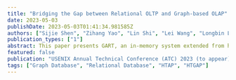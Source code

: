 ```yaml
---
title: "Bridging the Gap between Relational OLTP and Graph-based OLAP"
date: 2023-05-03
publishDate: 2023-05-03T01:41:34.981585Z
authors: ["Sijie Shen", "Zihang Yao", "Lin Shi", "Lei Wang", "Longbin Lai", "Qian Tao", "Li Su", "Rong Chen", "Wenyuan Yu", "Haibo Chen", "Bingyu Zang", "Jingren Zhou"]
publication_types: ["1"]
abstract: This paper presents GART, an in-memory system extended from hybrid transactional/analytical processing (HTAP) systems for hybrid transactional and graph analytical processing (HTGAP). GART should fulfill two unique goals not encountered by HTAP systems. First, to adapt to rich workloads flexibility, GART proposes transparent data model conversion by graph extraction interfaces, which define rules of relational-graph mapping. Second, to ensure the performance of graph analytical processing (GAP), GART proposes an efficient dynamic graph storage with good locality that stems from key insights into HTGAP workloads, including (1) an efficient and mutable CSR to guarantee the locality of scanning edges, (2) a coarse-grained MVCC to reduce the temporal and spatial overhead of versioning, and (3) a flexible property storage to efficiently run various GAP workloads. Evaluations show that GART is several orders of magnitude better than existing solutions in terms of freshness or performance. Meanwhile, for GAP workloads on the LDBC SNB dataset, GART outperforms the state-of-the-art general-purpose dynamic graph storage (i.e., LiveGraph) by up to $4.4\times$.
featured: false
publication: "USENIX Annual Technical Conference (ATC) 2023 (to appear)"
tags: ["Graph Database", "Relational Database", "HTAP", "HTGAP"]
---
```


